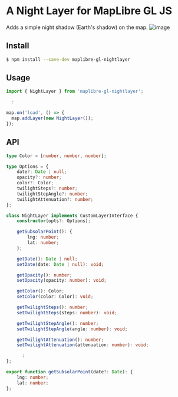 # A Night Layer for MapLibre GL JS

Adds a simple night shadow (Earth's shadow) on the map.
![image](https://github.com/user-attachments/assets/425f58e0-66f6-4779-8c03-ff543972c59e)

## Install
```sh
$ npm install --save-dev maplibre-gl-nightlayer
```

## Usage

```js
import { NightLayer } from 'maplibre-gl-nightlayer';

  :

map.on('load', () => {
  map.addLayer(new NightLayer());
});
```

## API
```ts
type Color = [number, number, number];

type Options = {
    date?: Date | null;
    opacity?: number;
    color?: Color;
    twilightSteps?: number;
    twilightStepAngle?: number;
    twilightAttenuation?: number;
};

class NightLayer implements CustomLayerInterface {
    constructor(opts?: Options);

    getSubsolarPoint(): {
        lng: number;
        lat: number;
    };

    getDate(): Date | null;
    setDate(date: Date | null): void;

    getOpacity(): number;
    setOpacity(opacity: number): void;

    getColor(): Color;
    setColor(color: Color): void;

    getTwilightSteps(): number;
    setTwilightSteps(steps: number): void;

    getTwilightStepAngle(): number;
    setTwilightStepAngle(angle: number): void;

    getTwilightAttenuation(): number;
    setTwilightAttenuation(attenuation: number): void;

      :
};

export function getSubsolarPoint(date?: Date): {
    lng: number;
    lat: number;
};

```
